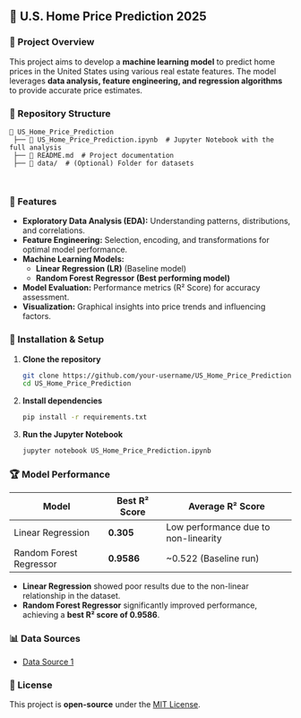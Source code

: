 ## 🏡 U.S. Home Price Prediction 2025 

### 📌 Project Overview  
This project aims to develop a **machine learning model** to predict home prices in the United States using various real estate features. The model leverages **data analysis, feature engineering, and regression algorithms** to provide accurate price estimates.

### 📂 Repository Structure  
```
📁 US_Home_Price_Prediction  
 ├── 📜 US_Home_Price_Prediction.ipynb  # Jupyter Notebook with the full analysis  
 ├── 📄 README.md  # Project documentation  
 ├── 📂 data/  # (Optional) Folder for datasets  
 
 
```

### 🚀 Features  
- **Exploratory Data Analysis (EDA):** Understanding patterns, distributions, and correlations.  
- **Feature Engineering:** Selection, encoding, and transformations for optimal model performance.  
- **Machine Learning Models:**  
  - **Linear Regression (LR)** (Baseline model)  
  - **Random Forest Regressor (Best performing model)**  
- **Model Evaluation:** Performance metrics (R² Score) for accuracy assessment.  
- **Visualization:** Graphical insights into price trends and influencing factors.  

### 🔧 Installation & Setup  
1. **Clone the repository**  
   ```bash
   git clone https://github.com/your-username/US_Home_Price_Prediction.git
   cd US_Home_Price_Prediction
   ```
2. **Install dependencies**  
   ```bash
   pip install -r requirements.txt
   ```
4. **Run the Jupyter Notebook**  
   ```bash
   jupyter notebook US_Home_Price_Prediction.ipynb
   ```

### 🏆 Model Performance  
| Model  | Best R² Score | Average R² Score |  
|--------|-------------|-------------|  
| Linear Regression | **0.305** | Low performance due to non-linearity |  
| Random Forest Regressor | **0.9586** | ~0.522 (Baseline run) |  

- **Linear Regression** showed poor results due to the non-linear relationship in the dataset.  
- **Random Forest Regressor** significantly improved performance, achieving a **best R² score of 0.9586**.  

### 📊 Data Sources  
- [Data Source 1](https://fred.stlouisfed.org)  
 

### 📜 License  
This project is **open-source** under the [MIT License](LICENSE).  

